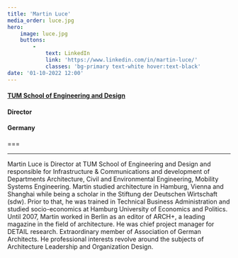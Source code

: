 ```yaml
---
title: 'Martin Luce'
media_order: luce.jpg
hero:
    image: luce.jpg
    buttons:
        -
            text: LinkedIn
            link: 'https://www.linkedin.com/in/martin-luce/'
            classes: 'bg-primary text-white hover:text-black'
date: '01-10-2022 12:00'
---
```


#### [TUM School of Engineering and Design](https://www.ed.tum.de/en/ed/home-1/)
#### Director
#### Germany
===
***
Martin Luce is Director at TUM School of Engineering and Design and responsible for Infrastructure & Communications and development of Departments Architecture, Civil and Environmental Engineering, Mobility Systems Engineering. Martin studied architecture in Hamburg, Vienna and Shanghai while being a scholar in the Stiftung der Deutschen Wirtschaft (sdw). Prior to that, he was trained in Technical Business Administration and studied socio-economics at Hamburg University of Economics and Politics. Until 2007, Martin worked in Berlin as an editor of ARCH+, a leading magazine in the field of architecture. He was chief project manager for DETAIL research. Extraordinary member of Association of German Architects. He professional interests revolve around the subjects of Architecture Leadership and Organization Design.
